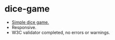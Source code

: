 # dice-game

- [Simple dice game.](https://flatwhit3.github.io/dice-game/)
- Responsive.
- W3C validator completed, no errors or warnings.

